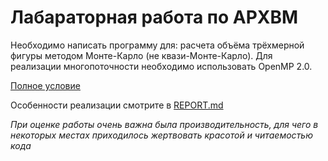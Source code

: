 # Лабараторная работа по АРХВМ
Необходимо написать программу для: расчета объёма трёхмерной фигуры методом Монте-Карло (не квази-Монте-Карло). Для реализации многопоточности необходимо использовать OpenMP 2.0.

[Полное условие](https://docs.google.com/document/d/1WuX3TC2P8susQBKU_p4z8iRaj1_p64OsowtuCu1MlAQ/edit)


Особенности реализации смотрите в [REPORT.md](https://github.com/MikhailLebedItmo/itmo_labworks/blob/main/Multi_threads_arch/REPORT.md)

*При оценке работы очень важна была производительность, для чего в некоторых местах приходилось жертвовать красотой и читаемостью кода*
